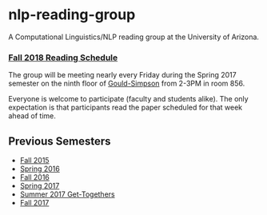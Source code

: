 # nlp-reading-group

A Computational Linguistics/NLP reading group at the University of Arizona.


### [Fall 2018 Reading Schedule](https://github.com/clulab/nlp-reading-group/wiki/Fall-2018-Reading-Schedule)

The group will be meeting nearly every Friday during the Spring 2017 semester on the ninth floor of [Gould-Simpson](http://map.arizona.edu) from 2-3PM in room 856.

Everyone is welcome to participate (faculty and students alike).  The only expectation is that participants read the paper scheduled for that week ahead of time.


## Previous Semesters

* [Fall 2015](https://github.com/clulab/nlp-reading-group/wiki/Fall-2015-Reading-Schedule)
* [Spring 2016](https://github.com/clulab/nlp-reading-group/wiki/Spring-2016-Reading-Schedule)
* [Fall 2016](https://github.com/clulab/nlp-reading-group/wiki/Fall-2016-Reading-Schedule)
* [Spring 2017](https://github.com/clulab/nlp-reading-group/wiki/Spring-2017-Reading-Schedule)
* [Summer 2017 Get-Togethers](https://github.com/clulab/nlp-reading-group/wiki/Summer-2017-Schedule)
* [Fall 2017](https://github.com/clulab/nlp-reading-group/wiki/FALL-2017-Reading-Schedule)
